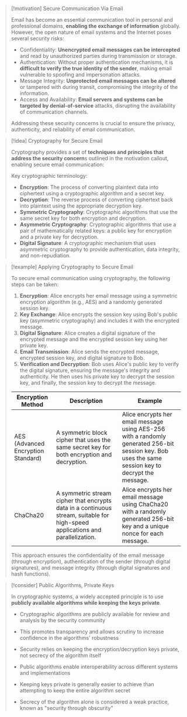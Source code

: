 > [!motivation] Secure Communication Via Email
>
> Email has become an essential communication tool in personal and professional domains, **enabling the exchange of information** globally. However, the open nature of email systems and the Internet poses several security risks:
>
> - Confidentiality: **Unencrypted email messages can be intercepted** and read by unauthorized parties during transmission or storage.
> - Authentication: Without proper authentication mechanisms, it is **difficult to verify the true identity of the sender**, making email vulnerable to spoofing and impersonation attacks.
> - Message Integrity: **Unprotected email messages can be altered** or tampered with during transit, compromising the integrity of the information.
> - Access and Availability: **Email servers and systems can be targeted by denial-of-service** attacks, disrupting the availability of communication channels.
>
> Addressing these security concerns is crucial to ensure the privacy, authenticity, and reliability of email communication.

> [!idea] Cryptography for Secure Email
>
> Cryptography provides a set of **techniques and principles that address the security concern**s outlined in the motivation callout, enabling secure email communication:
> 
> Key cryptographic terminology:
> - **Encryption**: The process of converting plaintext data into ciphertext using a cryptographic algorithm and a secret key.
> - **Decryption**: The reverse process of converting ciphertext back into plaintext using the appropriate decryption key.
> - **Symmetric Cryptography**: Cryptographic algorithms that use the same secret key for both encryption and decryption.
> - **Asymmetric Cryptography**: Cryptographic algorithms that use a pair of mathematically related keys: a public key for encryption and a private key for decryption.
> - **Digital Signature**: A cryptographic mechanism that uses asymmetric cryptography to provide authentication, data integrity, and non-repudiation.


> [!example] Applying Cryptography to Secure Email
>
> To secure email communication using cryptography, the following steps can be taken:
>
> 1. **Encryption**: Alice encrypts her email message using a symmetric encryption algorithm (e.g., AES) and a randomly generated session key.
> 2. **Key Exchange**: Alice encrypts the session key using Bob's public key (asymmetric cryptography) and includes it with the encrypted message.
> 3. **Digital Signature**: Alice creates a digital signature of the encrypted message and the encrypted session key using her private key.
> 4. **Email Transmission**: Alice sends the encrypted message, encrypted session key, and digital signature to Bob.
> 5. **Verification and Decryption**: Bob uses Alice's public key to verify the digital signature, ensuring the message's integrity and authenticity. He then uses his private key to decrypt the session key, and finally, the session key to decrypt the message.
>
> | Encryption Method | Description | Example |
> |--------------------|--------------|---------|
> | AES (Advanced Encryption Standard) | A symmetric block cipher that uses the same secret key for both encryption and decryption. | Alice encrypts her email message using AES-256 with a randomly generated 256-bit session key. Bob uses the same session key to decrypt the message. |
> | ChaCha20 | A symmetric stream cipher that encrypts data in a continuous stream, suitable for high-speed applications and parallelization. | Alice encrypts her email message using ChaCha20 with a randomly generated 256-bit key and a unique nonce for each message. |
>
> This approach ensures the confidentiality of the email message (through encryption), authentication of the sender (through digital signatures), and message integrity (through digital signatures and hash functions).


> [!consider] Public Algorithms, Private Keys
>
> In cryptographic systems, a widely accepted principle is to use **publicly available algorithms while keeping the keys private**. 
>
> - Cryptographic algorithms are publicly available for review and analysis by the security community
> - This promotes transparency and allows scrutiny to increase confidence in the algorithms' robustness
> - Security relies on keeping the encryption/decryption keys private, not secrecy of the algorithm itself
> - Public algorithms enable interoperability across different systems and implementations
>
> - Keeping keys private is generally easier to achieve than attempting to keep the entire algorithm secret
> - Secrecy of the algorithm alone is considered a weak practice, known as "security through obscurity"
